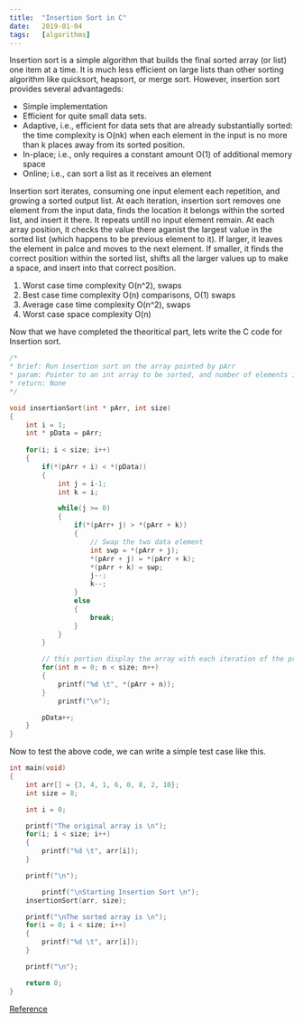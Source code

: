 ```yaml
---
title: 	"Insertion Sort in C"
date: 	2019-01-04
tags: 	[algorithms]
---
```


Insertion sort is a simple algorithm that builds the final sorted array (or list) one item at a time. It is much less 
efficient on large lists than other sorting algorithm like quicksort, heapsort, or merge sort. However, insertion sort 
provides several advantageds:

* Simple implementation
* Efficient for quite small data sets.
* Adaptive, i.e., efficient for data sets that are already substantially sorted: the time complexity is O(nk) when each 
element in the input is no more than k places away from its sorted position.
* In-place; i.e., only requires a constant amount O(1) of additional memory space
* Online; i.e., can sort a list as it receives an element

Insertion sort iterates, consuming one input element each repetition, and growing a sorted output list. At each 
iteration, insertion sort removes one element from the input data, finds the location it belongs within the sorted 
list, and insert it there. It repeats untill no input element remain. At each array position, it checks the value there 
aganist the largest value in the sorted list (which happens to be previous element to it). If larger, it leaves the 
element in palce and moves to the next element. If smaller, it finds the correct position within the sorted list, 
shifts all the larger values up to make a space, and insert into that correct position.

1. Worst case time complexity O(n^2), swaps
2. Best case time complexity O(n) comparisons, O(1) swaps
3. Average case time complexity O(n^2), swaps
4. Worst case space complexity O(n)

Now that we have completed the theoritical part, lets write the C code for Insertion sort. 

```c
/*
* brief: Run insertion sort on the array pointed by pArr
* param: Pointer to an int array to be sorted, and number of elements in the array.
* return: None
*/

void insertionSort(int * pArr, int size)
{
	int i = 1;
	int * pData = pArr;
	
	for(i; i < size; i++)
	{
		if(*(pArr + i) < *(pData))
		{
			int j = i-1;
			int k = i;

			while(j >= 0)
			{
				if(*(pArr+ j) > *(pArr + k))
				{
					// Swap the two data element 
					int swp = *(pArr + j);
					*(pArr + j) = *(pArr + k);
					*(pArr + k) = swp;
					j--;
					k--;
				}
				else
				{
					break;
				}
			}
		}

		// this portion display the array with each iteration of the process
		for(int n = 0; n < size; n++)
		{
		    printf("%d \t", *(pArr + n));
		}
        	printf("\n");

		pData++;
	}
}

```

Now to test the above code, we can write a simple test case like this.

```c
int main(void)
{
	int arr[] = {3, 4, 1, 6, 0, 8, 2, 10};
	int size = 8;

	int i = 0;

	printf("The original array is \n");
	for(i; i < size; i++)
	{
		printf("%d \t", arr[i]);
	}

	printf("\n");

    	printf("\nStarting Insertion Sort \n");
	insertionSort(arr, size);

	printf("\nThe sorted array is \n");
	for(i = 0; i < size; i++)
	{
		printf("%d \t", arr[i]);
	}

	printf("\n");

	return 0;
}

```

[Reference](https://en.wikipedia.org/wiki/Insertion_sort)
